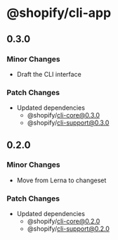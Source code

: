 # @shopify/cli-app

## 0.3.0

### Minor Changes

- Draft the CLI interface

### Patch Changes

- Updated dependencies
  - @shopify/cli-core@0.3.0
  - @shopify/cli-support@0.3.0

## 0.2.0

### Minor Changes

- Move from Lerna to changeset

### Patch Changes

- Updated dependencies
  - @shopify/cli-core@0.2.0
  - @shopify/cli-support@0.2.0
